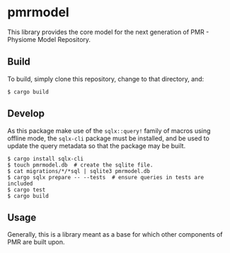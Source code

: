 # pmrmodel

This library provides the core model for the next generation of PMR -
Physiome Model Repository.

## Build

To build, simply clone this repository, change to that directory, and:

```console
$ cargo build
```

## Develop

As this package make use of the `sqlx::query!` family of macros using
offline mode, the `sqlx-cli` package must be installed, and be used to
update the query metadata so that the package may be built.

```console
$ cargo install sqlx-cli
$ touch pmrmodel.db  # create the sqlite file.
$ cat migrations/*/*sql | sqlite3 pmrmodel.db
$ cargo sqlx prepare -- --tests  # ensure queries in tests are included
$ cargo test
$ cargo build
```

## Usage

Generally, this is a library meant as a base for which other components
of PMR are built upon.
